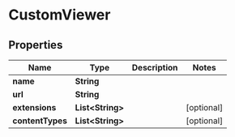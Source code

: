 

# CustomViewer


## Properties

| Name | Type | Description | Notes |
|------------ | ------------- | ------------- | -------------|
|**name** | **String** |  |  |
|**url** | **String** |  |  |
|**extensions** | **List&lt;String&gt;** |  |  [optional] |
|**contentTypes** | **List&lt;String&gt;** |  |  [optional] |



